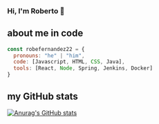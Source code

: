 ### Hi, I'm Roberto 👋

## about me in code
```javascript
const robefernandez22 = {
  pronouns: "he" | "him",
  code: [Javascript, HTML, CSS, Java],
  tools: [React, Node, Spring, Jenkins, Docker]
}
```

## my GitHub stats
[![Anurag's GitHub stats](https://github-readme-stats.vercel.app/api?username=robefernandez22)](https://github.com/anuraghazra/github-readme-stats)
